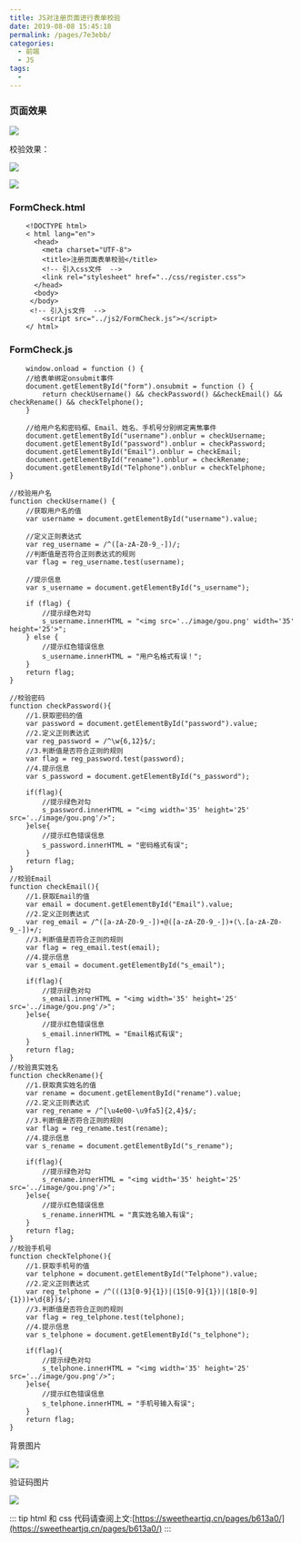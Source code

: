 ```yaml
---
title: JS对注册页面进行表单校验
date: 2019-08-08 15:45:18
permalink: /pages/7e3ebb/
categories:
  - 前端
  - JS
tags:
  -
---
```


### 页面效果

<!-- ![](https://cdn.jsdelivr.net/gh/gujunling/PicGo-image/test/1722264-20190808153924357-1667244931.png) -->

![](https://gitee.com/gujunling/pic-go-image/raw/master/test/1722264-20190808153924357-1667244931.png)

校验效果：

<!-- ![](https://cdn.jsdelivr.net/gh/gujunling/PicGo-image/test/1722264-20190808154220845-1106661160.png) -->

![](https://gitee.com/gujunling/pic-go-image/raw/master/test/1722264-20190808154220845-1106661160.png)

<!-- ![](https://cdn.jsdelivr.net/gh/gujunling/PicGo-image/test/1722264-20190808154337316-820406507.png) -->

![](https://gitee.com/gujunling/pic-go-image/raw/master/test/1722264-20190808154337316-820406507.png)

### FormCheck.html

```
    <!DOCTYPE html>
    < html lang="en">
      <head>
        <meta charset="UTF-8">
        <title>注册页面表单校验</title>
        <!-- 引入css文件  -->
        <link rel="stylesheet" href="../css/register.css">
      </head>
      <body>
     </body>
     <!-- 引入js文件  -->
        <script src="../js2/FormCheck.js"></script>
    </ html>
```

### FormCheck.js

        window.onload = function () {
        //给表单绑定onsubmit事件
        document.getElementById("form").onsubmit = function () {
            return checkUsername() && checkPassword() &&checkEmail() && checkRename() && checkTelphone();
        }

        //给用户名和密码框、Email、姓名、手机号分别绑定离焦事件
        document.getElementById("username").onblur = checkUsername;
        document.getElementById("password").onblur = checkPassword;
        document.getElementById("Email").onblur = checkEmail;
        document.getElementById("rename").onblur = checkRename;
        document.getElementById("Telphone").onblur = checkTelphone;
    }

    //校验用户名
    function checkUsername() {
        //获取用户名的值
        var username = document.getElementById("username").value;

        //定义正则表达式
        var reg_username = /^([a-zA-Z0-9_-])/;
        //判断值是否符合正则表达式的规则
        var flag = reg_username.test(username);

        //提示信息
        var s_username = document.getElementById("s_username");

        if (flag) {
            //提示绿色对勾
            s_username.innerHTML = "<img src='../image/gou.png' width='35' height='25'>";
        } else {
            //提示红色错误信息
            s_username.innerHTML = "用户名格式有误！";
        }
        return flag;
    }

    //校验密码
    function checkPassword(){
        //1.获取密码的值
        var password = document.getElementById("password").value;
        //2.定义正则表达式
        var reg_password = /^\w{6,12}$/;
        //3.判断值是否符合正则的规则
        var flag = reg_password.test(password);
        //4.提示信息
        var s_password = document.getElementById("s_password");

        if(flag){
            //提示绿色对勾
            s_password.innerHTML = "<img width='35' height='25' src='../image/gou.png'/>";
        }else{
            //提示红色错误信息
            s_password.innerHTML = "密码格式有误";
        }
        return flag;
    }
    //校验Email
    function checkEmail(){
        //1.获取Email的值
        var email = document.getElementById("Email").value;
        //2.定义正则表达式
        var reg_email = /^([a-zA-Z0-9_-])+@([a-zA-Z0-9_-])+(\.[a-zA-Z0-9_-])+/;
        //3.判断值是否符合正则的规则
        var flag = reg_email.test(email);
        //4.提示信息
        var s_email = document.getElementById("s_email");

        if(flag){
            //提示绿色对勾
            s_email.innerHTML = "<img width='35' height='25' src='../image/gou.png'/>";
        }else{
            //提示红色错误信息
            s_email.innerHTML = "Email格式有误";
        }
        return flag;
    }
    //校验真实姓名
    function checkRename(){
        //1.获取真实姓名的值
        var rename = document.getElementById("rename").value;
        //2.定义正则表达式
        var reg_rename = /^[\u4e00-\u9fa5]{2,4}$/;
        //3.判断值是否符合正则的规则
        var flag = reg_rename.test(rename);
        //4.提示信息
        var s_rename = document.getElementById("s_rename");

        if(flag){
            //提示绿色对勾
            s_rename.innerHTML = "<img width='35' height='25' src='../image/gou.png'/>";
        }else{
            //提示红色错误信息
            s_rename.innerHTML = "真实姓名输入有误";
        }
        return flag;
    }
    //校验手机号
    function checkTelphone(){
        //1.获取手机号的值
        var telphone = document.getElementById("Telphone").value;
        //2.定义正则表达式
        var reg_telphone = /^(((13[0-9]{1})|(15[0-9]{1})|(18[0-9]{1}))+\d{8})$/;
        //3.判断值是否符合正则的规则
        var flag = reg_telphone.test(telphone);
        //4.提示信息
        var s_telphone = document.getElementById("s_telphone");

        if(flag){
            //提示绿色对勾
            s_telphone.innerHTML = "<img width='35' height='25' src='../image/gou.png'/>";
        }else{
            //提示红色错误信息
            s_telphone.innerHTML = "手机号输入有误";
        }
        return flag;
    }

背景图片

<!-- ![](https://cdn.jsdelivr.net/gh/gujunling/PicGo-image/test/1722264-20190805182128446-1271664524.jpg) -->

![](https://gitee.com/gujunling/pic-go-image/raw/master/test/1722264-20190805182128446-1271664524.jpg)

验证码图片

<!-- ![](https://cdn.jsdelivr.net/gh/gujunling/PicGo-image/test/1722264-20190805182135277-1775615383.png) -->

![](https://gitee.com/gujunling/pic-go-image/raw/master/test/1722264-20190805182135277-1775615383.png)

::: tip
html 和 css 代码请查阅上文:[https://sweetheartjq.cn/pages/b613a0/](https://sweetheartjq.cn/pages/b613a0/)
:::
